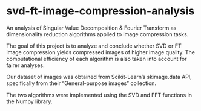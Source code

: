 # svd-ft-image-compression-analysis
An analysis of Singular Value Decomposition &amp; Fourier Transform as dimensionality reduction algorithms applied to image compression tasks.

The goal of this project is to analyze and conclude whether SVD or FT image compression yields compressed images of higher image quality. The computational efficiency of each algorithm is also taken into account for fairer analyses.

Our dataset of images was obtained from Scikit-Learn’s skimage.data API, specifically from their “General-purpose images” collection.

The two algorithms were implemented using the SVD and FFT functions in the Numpy library.
